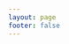 ```yaml
---
layout: page
footer: false
---
```

<GameEntranceV id="h51943" src="/classic/emulatorJS-4.0.12/games/index.html?language=en-US&name=1943" :resetHeight=false></GameEntranceV>